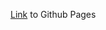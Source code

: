 [Link]([https://arlenecse.github.io/sp25-cse110-lab3/](https://arlenecse.github.io/sp25-cse110-lab3/)) to Github Pages
